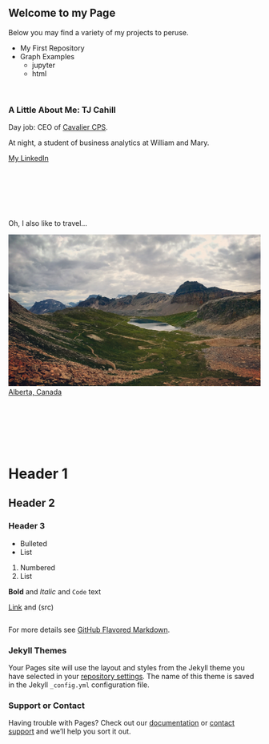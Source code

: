 ---
---
## Welcome to my Page

Below you may find a variety of my projects to peruse.
- My First Repository 
- Graph Examples 
    - jupyter
    - html

<br />

### A Little About Me: TJ Cahill


Day job: CEO of [Cavalier CPS](https://www.cavaliercps.com/). 

At night, a student of business analytics at William and Mary. 

[My LinkedIn](https://www.linkedin.com/in/tj-cahill-3b7302179/)

<br />
<br />
<br />
<br />
<br />

Oh, I also like to travel...

![Lake Helen](/pics/IMG_6896.JPG)
[Alberta, Canada](https://goo.gl/maps/NBE9uhN3whaPzVR17)

<br />
<br />
<br />
<br />
<br />

# Header 1
## Header 2
### Header 3

- Bulleted
- List

1. Numbered
2. List

**Bold** and _Italic_ and `Code` text

[Link](url) and (src)
```markdown
```
For more details see [GitHub Flavored Markdown](https://guides.github.com/features/mastering-markdown/).

### Jekyll Themes

Your Pages site will use the layout and styles from the Jekyll theme you have selected in your [repository settings](https://github.com/tjcahill01/tjcahill01.github.io/settings). The name of this theme is saved in the Jekyll `_config.yml` configuration file.

### Support or Contact

Having trouble with Pages? Check out our [documentation](https://docs.github.com/categories/github-pages-basics/) or [contact support](https://support.github.com/contact) and we’ll help you sort it out.
